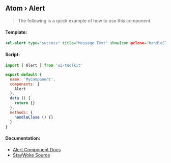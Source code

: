 Atom › Alert
---
> The following is a quick example of how to use this component.


#### Template:

```xml
<el-alert type="success" title="Message Text" showIcon @close="handleClose"></el-alert>
```


#### Script:
```js
import { Alert } from 'ui-toolkit'

export default {
  name: 'MyComponent',
  components: {
    Alert
  },
  data () {
    return {}
  },
  methods: {
    handleClose () {}
  }
}
```


#### Documentation:

* [Alert Component Docs](https://element.eleme.io/#/en-US/component/alert)
* [StayWoke Source](https://github.com/staywoke/ui-toolkit/tree/master/src/components/atoms/alert)

